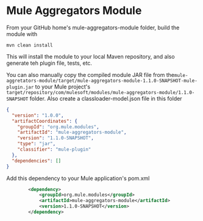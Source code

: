 # Mule Aggregators Module

From your GitHub home's mule-aggregators-module folder, build the module with 

```shell
mvn clean install
```

This will install the module to your local Maven repository, and also generate teh plugin file, tests, etc. 

You can also manually copy the compiled module JAR file from the`mule-aggretators-module/target/mule-aggregators-module-1.1.0-SNAPSHOT-mule-plugin.jar` to your Mule project's `target/repository/com/mulesoft/modules/mule-aggregators-module/1.1.0-SNAPSHOT` folder. Also create a classloader-model.json file in this folder

```json
{
  "version": "1.0.0",
  "artifactCoordinates": {
    "groupId": "org.mule.modules",
    "artifactId": "mule-aggregators-module",
    "version": "1.1.0-SNAPSHOT",
    "type": "jar",
    "classifier": "mule-plugin"
  },
  "dependencies": []
}
```


Add this dependency to your Mule application's pom.xml
```xml
		<dependency>
			<groupId>org.mule.modules</groupId>
			<artifactId>mule-aggregators-module</artifactId>
			<version>1.1.0-SNAPSHOT</version>
		</dependency>
```
